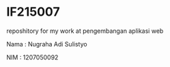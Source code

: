 # IF215007
reposhitory for my work at pengembangan aplikasi web

Nama : Nugraha Adi Sulistyo

NIM : 1207050092
